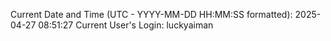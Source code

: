 Current Date and Time (UTC - YYYY-MM-DD HH:MM:SS formatted): 2025-04-27 08:51:27
Current User's Login: luckyaiman
